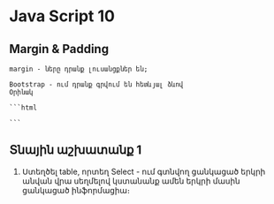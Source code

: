 # Java Script 10

## Margin & Padding

    margin - ները դրանք լուսանցքներ են;

    Bootstrap - ում դրանք գրվում են հետևյալ ձևով
    Օրինակ

    ```html

    ```

## Տնային աշխատանք 1

1. Ստեղծել table, որտեղ Select - ում գտնվող ցանկացած երկրի անվան վրա սեղմելով կստանանք ամեն երկրի մասին ցանկացած ինֆորմացիա։

